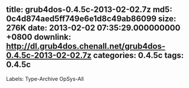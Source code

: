 title: grub4dos-0.4.5c-2013-02-02.7z
md5: 0c4d874aed5ff749e6e1d8c49ab86099
size: 276K
date: 2013-02-02 07:35:29.000000000 +0800
downlink: http://dl.grub4dos.chenall.net/grub4dos-0.4.5c-2013-02-02.7z
categories: 0.4.5c
tags: 0.4.5c
---

Labels: 
 Type-Archive
 OpSys-All
